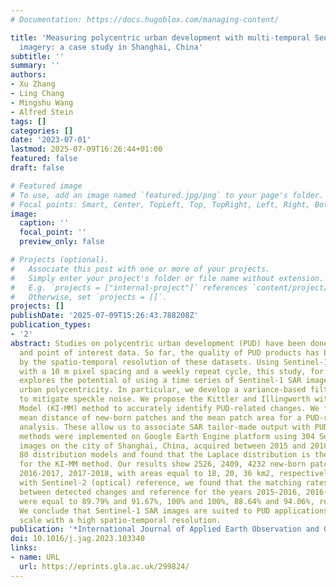 ```yaml
---
# Documentation: https://docs.hugoblox.com/managing-content/

title: 'Measuring polycentric urban development with multi-temporal Sentinel-1 SAR
  imagery: a case study in Shanghai, China'
subtitle: ''
summary: ''
authors:
- Xu Zhang
- Ling Chang
- Mingshu Wang
- Alfred Stein
tags: []
categories: []
date: '2023-07-01'
lastmod: 2025-07-09T16:26:44+01:00
featured: false
draft: false

# Featured image
# To use, add an image named `featured.jpg/png` to your page's folder.
# Focal points: Smart, Center, TopLeft, Top, TopRight, Left, Right, BottomLeft, Bottom, BottomRight.
image:
  caption: ''
  focal_point: ''
  preview_only: false

# Projects (optional).
#   Associate this post with one or more of your projects.
#   Simply enter your project's folder or file name without extension.
#   E.g. `projects = ["internal-project"]` references `content/project/deep-learning/index.md`.
#   Otherwise, set `projects = []`.
projects: []
publishDate: '2025-07-09T15:26:43.788208Z'
publication_types:
- '2'
abstract: Studies on polycentric urban development (PUD) have been done by using LandScan
  and point of interest data. So far, the quality of PUD products has been limited
  by the spatio-temporal resolution of these datasets. Using Sentinel-1 SAR missions
  with a 10 m pixel spacing and a weekly repeat cycle, this study, for the first time,
  explores the potential of using a time series of Sentinel-1 SAR images for measuring
  urban polycentricity. In particular, we develop a variance-based filtering method
  to mitigate speckle noise. We propose the Kittler and Illingworth with a Modified
  Model (KI-MM) method to accurately identify PUD-related changes. We focus on the
  mean distance of new-born patches and the mean patch area for a PUD-related change
  analysis. These allow us to associate SAR tailor-made output with PUDs. The proposed
  methods were implemented on Google Earth Engine platform using 304 Sentinel-1 SAR
  images on the city of Shanghai, China, acquired between 2015 and 2018. We have tested
  80 distribution models and found that the Laplace distribution is the best model
  for the KI-MM method. Our results show 2526, 2409, 4232 new-born patches for 2015-2016,
  2016-2017, 2017-2018, with areas equal to 18, 20, 36 km2, respectively. Using cross-validation
  with Sentinel-2 (optical) reference, we found that the matching rates and F1-score
  between detected changes and reference for the years 2015-2016, 2016-2017, 2017-2018
  were equal to 89.79% and 91.67%, 100% and 100%, 88.64% and 94.06%, respectively.
  We conclude that Sentinel-1 SAR images are suited to PUD applications at an intra-city
  scale with a high spatio-temporal resolution.
publication: '*International Journal of Applied Earth Observation and Geoinformation*'
doi: 10.1016/j.jag.2023.103340
links:
- name: URL
  url: https://eprints.gla.ac.uk/299824/
---
```


